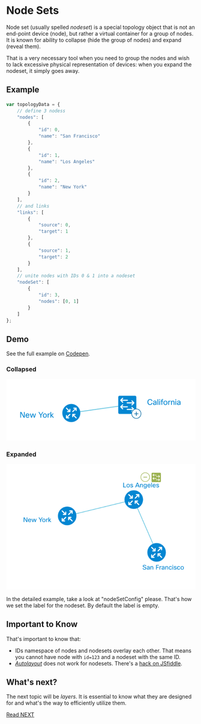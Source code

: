 # Node Sets
Node set (usually spelled *nodeset*) is a special topology object that is not an end-point device (node), but rather a virtual container for a group of nodes. It is known for ability to collapse (hide the group of nodes) and expand (reveal them). 

That is a very necessary tool when you need to group the nodes and wish to lack excessive physical representation of devices: when you expand the nodeset, it simply goes away.

## Example
```JavaScript
var topologyData = {
	// define 3 nodess
	"nodes": [
		{
			"id": 0,
			"name": "San Francisco"
		},
		{
			"id": 1,
			"name": "Los Angeles"
		},
		{
			"id": 2,
			"name": "New York"
		}
	],
	// and links
	"links": [
		{
			"source": 0,
			"target": 1
		},
		{
			"source": 1,
			"target": 2
		}
	],
	// unite nodes with IDs 0 & 1 into a nodeset
	"nodeSet": [
		{
			"id": 3,
			"nodes": [0, 1]
		}
	]
};
```

## Demo
See the full example on [Codepen]().

### Collapsed
![](../images/tutorial-003-01/nodeset-collapsed.png)

### Expanded
![](../images/tutorial-003-01/nodeset-expanded.png)

In the detailed example, take a look at "nodeSetConfig" please. That's how we set the label for the nodeset. By default the label is empty.

## Important to Know
That's important to know that:

* IDs namespace of nodes and nodesets overlay each other. That means you cannot have node with ```id=123``` and a nodeset with the same ID.
* *[Autolayout](tutorial-003-03.md)* does not work for nodesets. There's a [hack on JSfiddle](https://jsfiddle.net/nextsupport/4Lr3kuos/). 


## What's next?
The next topic will be *layers*. It is essential to know what they are designed for and what's the way to efficiently utilize them.

[Read NEXT](./tutorial-003-02.md)